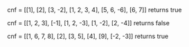 cnf = [[1], [2], [3, -2], [1, 2, 3, 4], [5, 6, -6], [6, 7]]
returns true

cnf = [[1, 2, 3], [-1], [1, 2, -3], [1, -2], [2, -4]]
returns false

cnf = [[1, 6, 7, 8], [2], [3, 5], [4], [9], [-2, -3]]
returns true
